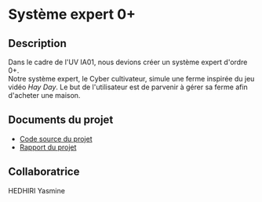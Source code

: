 # Système expert 0+

## Description
Dans le cadre de l'UV IA01, nous devions créer un système expert d'ordre 0+. </br>
Notre système expert, le Cyber cultivateur, simule une ferme inspirée du jeu vidéo _Hay Day_. Le but de l'utilisateur est de parvenir à gérer sa ferme afin d'acheter une maison.

## Documents du projet
- [Code source du projet](https://github.com/LaylaLunae/IA01/blob/main/Code%20source%20TP3_Hedhiri_Robeau.cl)
- [Rapport du projet](https://github.com/LaylaLunae/IA01/blob/main/TP3_Syst%C3%A8me%20expert_Hedhiri_Robeau.pdf)

## Collaboratrice
HEDHIRI Yasmine
